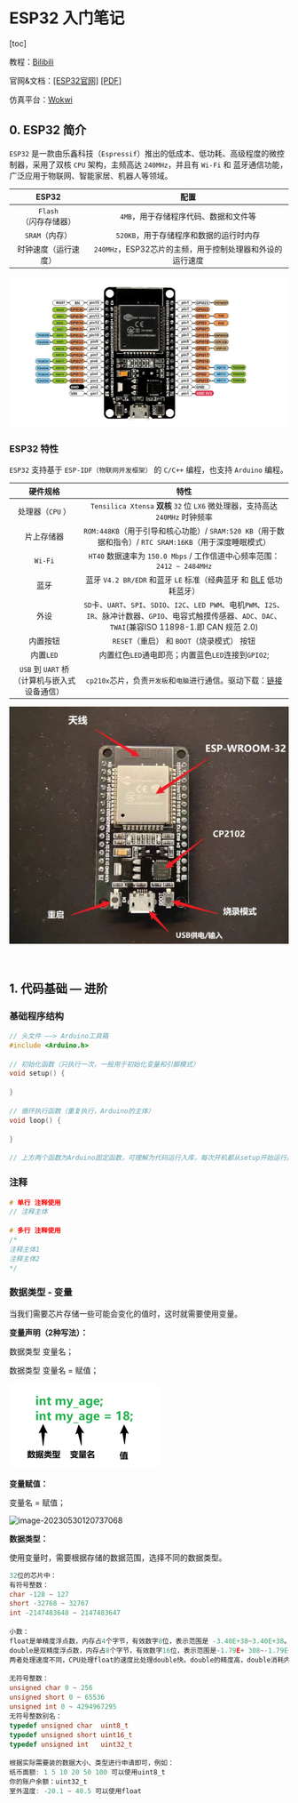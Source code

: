# ESP32 入门笔记


[toc]

教程：[Bilibili](https://www.bilibili.com/video/BV1QL411673n/?spm_id_from=333.337.top_right_bar_window_default_collection.content.click&vd_source=2b2e11f865a586a3d07499be6cc466af)

官网&文档：[[ESP32官网]](https://www.espressif.com/zh-hans/products/socs/esp32)  [[PDF]](https://www.espressif.com/sites/default/files/documentation/esp32-wroom-32e_esp32-wroom-32ue_datasheet_cn.pdf)

仿真平台：[Wokwi](https://wokwi.com)

## 0. ESP32 简介

`ESP32` 是一款由乐鑫科技（`Espressif`）推出的低成本、低功耗、高级程度的微控制器，采用了双核 `CPU` 架构，主频高达 `240MHz`，并且有 `Wi-Fi` 和 蓝牙通信功能，广泛应用于物联网、智能家居、机器人等领域。

|         ESP32         |                           配置                            |
| :-------------------: | :-------------------------------------------------------: |
| `Flash`（闪存存储器） |           `4MB`，用于存储程序代码、数据和文件等           |
|    `SRAM`（内存）     |          `520KB`，用于存储程序和数据的运行时内存          |
| 时钟速度（运行速度）  | `240MHz`，ESP32芯片的主频，用于控制处理器和外设的运行速度 |

<img src="https://raw.githubusercontent.com/zjh-jixiaolin/map_strong/main/202305301022058.png" alt="image-20230530102055658" style="zoom: 80%;" />

### ESP32 特性

`ESP32` 支持基于 `ESP-IDF（物联网开发框架）` 的 `C/C++` 编程，也支持 `Arduino` 编程。

|                   硬件规格                   |                             特性                             |
| :------------------------------------------: | :----------------------------------------------------------: |
|               处理器（`CPU` ）               | `Tensilica Xtensa`  **双核** `32` 位 `LX6` 微处理器，支持高达 `240MHz` 时钟频率 |
|                  片上存储器                  | `ROM:448KB`（用于引导和核心功能）/  `SRAM:520 KB`（用于数据和指令）/ `RTC SRAM:16KB`（用于深度睡眠模式） |
|                   `Wi-Fi`                    | `HT40` 数据速率为 `150.0 Mbps` / 工作信道中心频率范围：`2412 ~ 2484MHz` |
|                     蓝牙                     | 蓝牙 `V4.2 BR/EDR` 和蓝牙 `LE` 标准（经典蓝牙 和 [BLE](https://so.csdn.net/so/search?q=BLE&spm=1001.2101.3001.7020) 低功耗蓝牙） |
|                     外设                     | `SD`卡、`UART`、`SPI`、`SDIO`、`I2C`、`LED PWM`、电机`PWM`、`I2S`、`IR`、脉冲计数器、`GPIO`、电容式触摸传感器、`ADC`、`DAC`、`TWAI`(兼容ISO 11898-1.即 CAN 规范 2.0) |
|                   内置按钮                   |          `RESET`（重启） 和 `BOOT`（烧录模式） 按钮          |
|                  内置`LED`                   |      内置红色`LED`通电即亮；内置蓝色`LED`连接到`GPIO2`;      |
| `USB` 到 `UART` 桥（计算机与嵌入式设备通信） | `cp210x`芯片，负责`开发板`和`电脑`进行通信。驱动下载：[链接](https://www.qutaojiao.com/997.html) |

![image-20230530114918997](https://raw.githubusercontent.com/zjh-jixiaolin/map_strong/main/202305301149283.png)



<br />



## 1. 代码基础 — 进阶

### 基础程序结构

```c
// 头文件 ——> Arduino工具箱
#include <Arduino.h>  

// 初始化函数（只执行一次，一般用于初始化变量和引脚模式）
void setup() {

}

// 循环执行函数（重复执行，Arduino的主体）
void loop() {

}

// 上方两个函数为Arduino固定函数，可理解为代码运行入库，每次开机都从setup开始运行。
```

### 注释

```c
# 单行 注释使用 
// 注释主体

# 多行 注释使用 
/* 
注释主体1
注释主体2
*/
```

### 数据类型 - 变量 

当我们需要芯片存储一些可能会变化的值时，这时就需要使用变量。

**变量声明（2种写法）：**

数据类型 变量名；

数据类型 变量名 = 赋值；

![image-20230530120534125](https://raw.githubusercontent.com/zjh-jixiaolin/map_strong/main/202305301205643.png)

**变量赋值：**

变量名 = 赋值；

![image-20230530120737068](C:/Users/18279/AppData/Roaming/Typora/typora-user-images/image-20230530120737068.png)

**数据类型：**

使用变量时，需要根据存储的数据范围，选择不同的数据类型。

```c
32位的芯片中：
有符号整数：
char -128 ~ 127
short -32768 ~ 32767
int -2147483648 ~ 2147483647

小数：
float是单精度浮点数，内存占4个字节，有效数字8位，表示范围是 -3.40E+38~3.40E+38。 3.40E+38 = 3.4×10的38次方。
double是双精度浮点数，内存占8个字节，有效数字16位，表示范围是-1.79E+ 308~-1.79E+308。
两者处理速度不同，CPU处理float的速度比处理double快。double的精度高，double消耗内存是float的两倍。

无符号整数：
unsigned char 0 ~ 256
unsigned short 0 ~ 65536
unsigned int 0 ~ 4294967295
无符号整数别名：
typedef unsigned char  uint8_t
typedef unsigned short uint16_t
typedef unsigned int   uint32_t 

根据实际需要装的数据大小、类型进行申请即可，例如：
纸币面额: 1 5 10 20 50 100 可以使用uint8_t
你的账户余额：uint32_t 
室外温度: -20.1 ~ 40.5 可以使用float

```





























